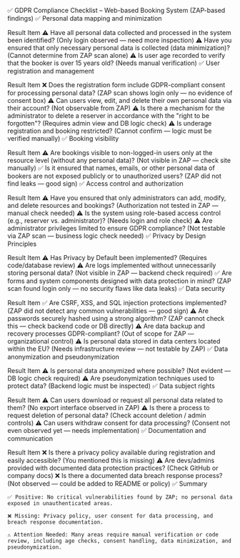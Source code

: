 ✅ GDPR Compliance Checklist – Web-based Booking System (ZAP-based findings)
✅ Personal data mapping and minimization

Result	Item
⚠️	Have all personal data collected and processed in the system been identified? (Only login observed — need more inspection)
⚠️	Have you ensured that only necessary personal data is collected (data minimization)? (Cannot determine from ZAP scan alone)
⚠️	Is user age recorded to verify that the booker is over 15 years old? (Needs manual verification)
✅ User registration and management

Result	Item
❌	Does the registration form include GDPR-compliant consent for processing personal data? (ZAP scan shows login only — no evidence of consent box)
⚠️	Can users view, edit, and delete their own personal data via their account? (Not observable from ZAP)
⚠️	Is there a mechanism for the administrator to delete a reserver in accordance with the "right to be forgotten"? (Requires admin view and DB logic check)
⚠️	Is underage registration and booking restricted? (Cannot confirm — logic must be verified manually)
✅ Booking visibility

Result	Item
⚠️	Are bookings visible to non-logged-in users only at the resource level (without any personal data)? (Not visible in ZAP — check site manually)
✅	Is it ensured that names, emails, or other personal data of bookers are not exposed publicly or to unauthorized users? (ZAP did not find leaks — good sign)
✅ Access control and authorization

Result	Item
⚠️	Have you ensured that only administrators can add, modify, and delete resources and bookings? (Authorization not tested in ZAP — manual check needed)
⚠️	Is the system using role-based access control (e.g., reserver vs. administrator)? (Needs login and role check)
⚠️	Are administrator privileges limited to ensure GDPR compliance? (Not testable via ZAP scan — business logic check needed)
✅ Privacy by Design Principles

Result	Item
⚠️	Has Privacy by Default been implemented? (Requires code/database review)
⚠️	Are logs implemented without unnecessarily storing personal data? (Not visible in ZAP — backend check required)
✅	Are forms and system components designed with data protection in mind? (ZAP scan found login only — no security flaws like data leaks)
✅ Data security

Result	Item
✅	Are CSRF, XSS, and SQL injection protections implemented? (ZAP did not detect any common vulnerabilities — good sign)
⚠️	Are passwords securely hashed using a strong algorithm? (ZAP cannot check this — check backend code or DB directly)
⚠️	Are data backup and recovery processes GDPR-compliant? (Out of scope for ZAP — organizational control)
⚠️	Is personal data stored in data centers located within the EU? (Needs infrastructure review — not testable by ZAP)
✅ Data anonymization and pseudonymization

Result	Item
⚠️	Is personal data anonymized where possible? (Not evident — DB logic check required)
⚠️	Are pseudonymization techniques used to protect data? (Backend logic must be inspected)
✅ Data subject rights

Result	Item
⚠️	Can users download or request all personal data related to them? (No export interface observed in ZAP)
⚠️	Is there a process to request deletion of personal data? (Check account deletion / admin controls)
⚠️	Can users withdraw consent for data processing? (Consent not even observed yet — needs implementation)
✅ Documentation and communication

Result	Item
❌	Is there a privacy policy available during registration and easily accessible? (You mentioned this is missing)
⚠️	Are devs/admins provided with documented data protection practices? (Check GitHub or company docs)
❌	Is there a documented data breach response process? (Not observed — could be added to README or policy)
✅ Summary

    ✅ Positive: No critical vulnerabilities found by ZAP; no personal data exposed in unauthenticated areas.

    ❌ Missing: Privacy policy, user consent for data processing, and breach response documentation.

    ⚠️ Attention Needed: Many areas require manual verification or code review, including age checks, consent handling, data minimization, and pseudonymization.
